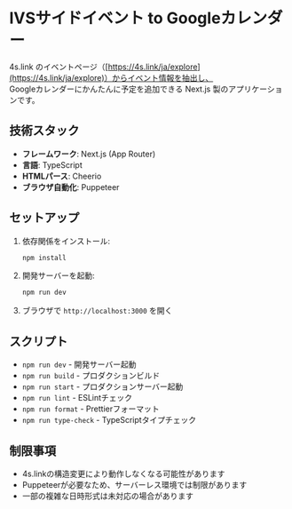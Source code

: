 # IVSサイドイベント to Googleカレンダー

4s.link のイベントページ（[https://4s.link/ja/explore](https://4s.link/ja/explore)）からイベント情報を抽出し、  
Googleカレンダーにかんたんに予定を追加できる Next.js 製のアプリケーションです。

## 技術スタック

- **フレームワーク**: Next.js (App Router)
- **言語**: TypeScript
- **HTMLパース**: Cheerio
- **ブラウザ自動化**: Puppeteer

## セットアップ

1. 依存関係をインストール:
    ```bash
    npm install
    ```
2. 開発サーバーを起動:
    ```bash
    npm run dev
    ```
3. ブラウザで `http://localhost:3000` を開く

## スクリプト

- `npm run dev` - 開発サーバー起動
- `npm run build` - プロダクションビルド
- `npm run start` - プロダクションサーバー起動
- `npm run lint` - ESLintチェック
- `npm run format` - Prettierフォーマット
- `npm run type-check` - TypeScriptタイプチェック

## 制限事項

- 4s.linkの構造変更により動作しなくなる可能性があります
- Puppeteerが必要なため、サーバーレス環境では制限があります
- 一部の複雑な日時形式は未対応の場合があります
